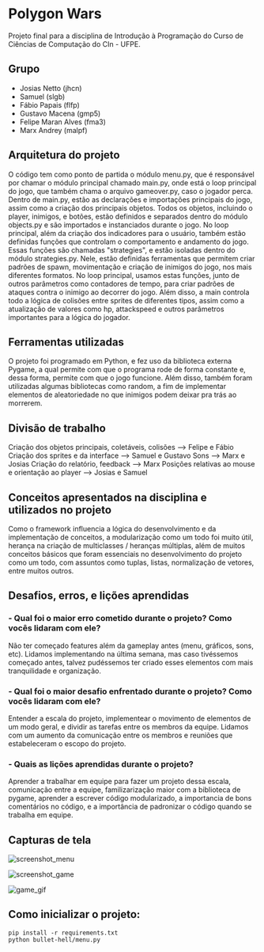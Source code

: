 # Polygon Wars
Projeto final para a disciplina de Introdução à Programação do Curso de Ciências de Computação do CIn - UFPE.

## Grupo
- Josias Netto (jhcn)
- Samuel (slgb)
- Fábio Papais (flfp)
- Gustavo Macena (gmp5)
- Felipe Maran Alves (fma3)
- Marx Andrey (malpf)


## Arquitetura do projeto
O código tem como ponto de partida o módulo menu.py, que é responsável por chamar o módulo principal chamado main.py, onde está o loop principal do jogo, que também chama o arquivo gameover.py, caso o jogador perca. Dentro de main.py, estão as declarações e importações principais do jogo, assim como a criação dos principais objetos. Todos os objetos, incluindo o player, inimigos, e botões, estão definidos e separados dentro do módulo objects.py e são importados e instanciados durante o jogo. 
No loop principal, além da criação dos indicadores para o usuário, também estão definidas funções que controlam o comportamento e andamento do jogo. Essas funções são chamadas "strategies", e estão isoladas dentro do módulo strategies.py. Nele, estão definidas ferramentas que permitem criar padrões de spawn, movimentação e criação de inimigos do jogo, nos mais diferentes formatos. No loop principal, usamos estas funções, junto de outros parâmetros como contadores de tempo, para criar padrões de ataques contra o inimigo ao decorrer do jogo. Além disso, a main controla todo a lógica de colisões entre sprites de diferentes tipos, assim como a atualização de valores como hp, attackspeed e outros parâmetros importantes para a lógica do jogador.


## Ferramentas utilizadas
O projeto foi programado em Python, e fez uso da biblioteca externa Pygame, a qual permite com que o programa rode de forma constante e, dessa forma, permite com que o jogo funcione. Além disso, também foram utilizadas algumas bibliotecas como random, a fim de implementar elementos de aleatoriedade no que inimigos podem deixar pra trás ao morrerem.


## Divisão de trabalho
Criação dos objetos principais, coletáveis, colisões –> Felipe e Fábio
Criação dos sprites e da interface –>  Samuel e Gustavo 
Sons –> Marx e Josias
Criação do relatório, feedback –> Marx
Posições relativas ao mouse e orientação ao player  –> Josias e Samuel


## Conceitos apresentados na disciplina e utilizados no projeto
Como o framework influencia a lógica do desenvolvimento e da implementação de conceitos, a modularização como um todo foi muito útil, herança na criação de multiclasses / heranças múltiplas, além de muitos conceitos básicos que foram essenciais no desenvolvimento do projeto como um todo, com assuntos como tuplas, listas, normalização de vetores, entre muitos outros.


## Desafios, erros, e lições aprendidas
### - Qual foi o maior erro cometido durante o projeto? Como vocês lidaram com ele? 
Não ter começado features além da gameplay antes (menu, gráficos, sons, etc). Lidamos implementando na última semana, mas caso tivéssemos começado antes, talvez pudéssemos ter criado esses elementos com mais tranquilidade e organização.

### - Qual foi o maior desafio enfrentado durante o projeto? Como vocês lidaram com ele? 
Entender a escala do projeto, implementear o movimento de elementos de um modo geral, e dividir as tarefas entre os membros da equipe. Lidamos com um aumento da comunicação entre os membros e reuniões que estabeleceram o escopo do projeto.

### - Quais as lições aprendidas durante o projeto? 
Aprender a trabalhar em equipe para fazer um projeto dessa escala, comunicação entre a equipe, familizarização maior com a biblioteca de pygame, aprender a escrever código modularizado, a importancia de bons comentários no código, e a importância de padronizar o código quando se trabalha em equipe.


## Capturas de tela

![screenshot_menu](https://github.com/fabiopapais/bullet-hell/assets/160965589/9cb0eca6-2547-4caf-bae2-a0ffb7118750)

![screenshot_game](https://github.com/fabiopapais/bullet-hell/assets/160965589/ac93a9bd-5a32-453a-8808-c8984c98c459)

![game_gif](https://github.com/fabiopapais/bullet-hell/assets/160965589/6223e7a7-302e-4686-879d-9602e4bd2ff7)



## Como inicializar o projeto:
```
pip install -r requirements.txt
python bullet-hell/menu.py
```
